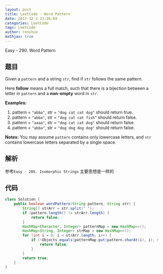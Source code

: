 ```yaml
---
layout: post
title: LeetCode - Word Pattern
date: 2017-12-3 23:26:04
categories: LeetCode
tags: LeetCode
author: renshuo
mathjax: true
---
```


Easy - 290. Word Pattern

<!--more-->

## 题目

Given a `pattern` and a string `str`, find if `str` follows the same pattern.

Here **follow** means a full match, such that there is a bijection between a letter in `pattern` and a **non-empty** word in `str`.

**Examples:**

1. pattern = `"abba"`, str = `"dog cat cat dog"` should return true.
2. pattern = `"abba"`, str = `"dog cat cat fish"` should return false.
3. pattern = `"aaaa"`, str = `"dog cat cat dog"` should return false.
4. pattern = `"abba"`, str = `"dog dog dog dog"` should return false.

**Notes:**
You may assume `pattern` contains only lowercase letters, and `str` contains lowercase letters separated by a single space.

## 解析

参考`Easy - 205. Isomorphic Strings` 主要思想是一样的

## 代码

``` java
class Solution {
    public boolean wordPattern(String pattern, String str) {
        String[] strArr = str.split(" ");
        if (pattern.length() != strArr.length) {
            return false;
        }
        HashMap<Character, Integer> patternMap = new HashMap<>();
        HashMap<String, Integer> strMap = new HashMap<>();
        for (int i = 0; i < strArr.length; i++) {
            if (!Objects.equals(patternMap.put(pattern.charAt(i), i), strMap.put(strArr[i], i))) {
                return false;
            }
        }
        return true;
    }
}
```